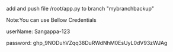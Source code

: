 add and push file /root/app.py to branch "mybranchbackup"

Note:You can use Bellow Credentials

userName: Sangappa-123

password: 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
